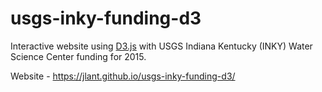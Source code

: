 # usgs-inky-funding-d3
Interactive website using [D3.js](http://d3js.org/) with USGS Indiana Kentucky (INKY) Water Science Center funding for 2015.  

Website - https://jlant.github.io/usgs-inky-funding-d3/
